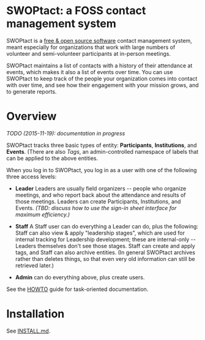 SWOPtact: a FOSS contact management system
==========================================

SWOPtact is a [free & open source software](LICENSE.md) contact
management system, meant especially for organizations that work with
large numbers of volunteer and semi-volunteer participants at
in-person meetings.

SWOPtact maintains a list of contacts with a history of their
attendance at events, which makes it also a list of events over time.
You can use SWOPtact to keep track of the people your organization
comes into contact with over time, and see how their engagement with
your mission grows, and to generate reports.

# Overview

_TODO (2015-11-19): documentation in progress_

SWOPtact tracks three basic types of entity: **Participants**,
**Institutions**, and **Events**.  (There are also _Tags_, an
admin-controlled namespace of labels that can be applied to the above
entities.

When you log in to SWOPtact, you log in as a user with one of the following three access levels:

* **Leader** Leaders are usually field organizers -- people who
  organize meetings, and who report back about the attendance and
  results of those meetings.  Leaders can create Participants,
  Institutions, and Events.  _(TBD: discuss how to use the sign-in
  sheet interface for maximum efficiency.)_

* **Staff** A Staff user can do everything a Leader can do, plus the
  following: Staff can also view & apply "leadership stages", which
  are used for internal tracking for Leadership development; these are
  internal-only -- Leaders themselves don't see those stages.  Staff
  can create and apply tags, and Staff can also archive entities.  (In
  general SWOPtact archives rather than deletes things, so that even
  very old information can still be retrieved later.)

* **Admin** can do everything above, plus create users.

See the [HOWTO](docs/HOWTO.md) guide for task-oriented documentation. 

# Installation

See [INSTALL.md](INSTALL.md).
